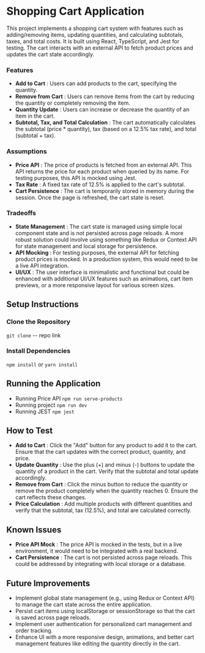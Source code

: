 # Shopping Cart Application
This project implements a shopping cart system with features such as adding/removing items, updating quantities, and calculating subtotals, taxes, and total costs. It is built using React, TypeScript, and Jest for testing. The cart interacts with an external API to fetch product prices and updates the cart state accordingly.

### Features
-  **Add to Cart** : Users can add products to the cart, specifying the quantity.
- **Remove from Cart** : Users can remove items from the cart by reducing the quantity or completely removing the item.
- **Quantity Update** : Users can increase or decrease the quantity of an item in the cart.
- **Subtotal, Tax, and Total Calculation** : The cart automatically calculates the subtotal (price * quantity), tax (based on a 12.5% tax rate), and total (subtotal + tax).

### Assumptions
- **Price API** : The price of products is fetched from an external API. This API returns the price for each product when queried by its name. For testing purposes, this API is mocked using Jest.
- **Tax Rate** : A fixed tax rate of 12.5% is applied to the cart's subtotal.
- **Cart Persistence** : The cart is temporarily stored in memory during the session. Once the page is refreshed, the cart state is reset.

### Tradeoffs
- **State Management** : The cart state is managed using simple local component state and is not persisted across page reloads. A more robust solution could involve using something like Redux or Context API for state management and local storage for persistence.
- **API Mocking** : For testing purposes, the external API for fetching product prices is mocked. In a production system, this would need to be a live API integration.
- **UI/UX** : The user interface is minimalistic and functional but could be enhanced with additional UI/UX features such as animations, cart item previews, or a more responsive layout for various screen sizes.

## Setup Instructions

### Clone the Repository
`git clone` -- repo link

### Install Dependencies

`npm install` or `yarn install`


## Running the Application

- Running Price API `npm run serve-products`
- Running project `npm run dev`
- Running JEST `npm jest`


## How to Test

- **Add to Cart** : Click the "Add" button for any product to add it to the cart. Ensure that the cart updates with the correct product, quantity, and price.
- **Update Quantity** : Use the plus (+) and minus (-) buttons to update the quantity of a product in the cart. Verify that the subtotal and total update accordingly.
- **Remove from Cart** : Click the minus button to reduce the quantity or remove the product completely when the quantity reaches 0. Ensure the cart reflects these changes.
- **Price Calculation** : Add multiple products with different quantities and verify that the subtotal, tax (12.5%), and total are calculated correctly.


## Known Issues

- **Price API Mock** : The price API is mocked in the tests, but in a live environment, it would need to be integrated with a real backend.
- **Cart Persistence** : The cart is not persisted across page reloads. This could be addressed by integrating with local storage or a database.

## Future Improvements

- Implement global state management (e.g., using Redux or Context API) to manage the cart state across the entire application.
- Persist cart items using localStorage or sessionStorage so that the cart is saved across page reloads.
- Implement user authentication for personalized cart management and order tracking.
- Enhance UI with a more responsive design, animations, and better cart management features like editing the quantity directly in the cart.


